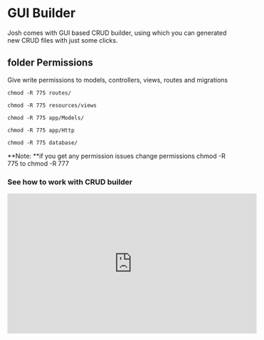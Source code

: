# GUI Builder

Josh comes with GUI based CRUD builder, using which you can generated new CRUD files with just some clicks.

## folder Permissions

Give write permissions to models, controllers, views, routes and migrations

```\`php
chmod -R 775 routes/

chmod -R 775 resources/views    

chmod -R 775 app/Models/    

chmod -R 775 app/Http    

chmod -R 775 database/
```

**Note: **if you get any permission issues change permissions chmod -R 775  to chmod -R 777

### See how to work with CRUD builder
<iframe width="560" height="315" src="https://www.youtube.com/embed/kJzurELXJwA" frameborder="0" allowfullscreen></iframe>



  


## 

## 



